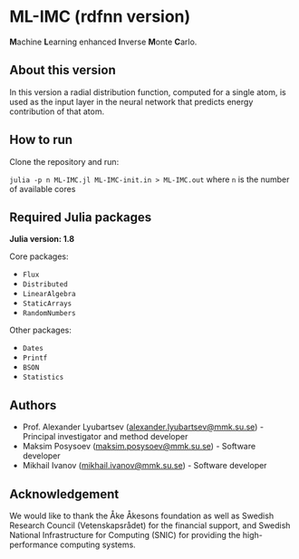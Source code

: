 # ML-IMC (rdfnn version)
**M**achine **L**earning enhanced **I**nverse **M**onte **C**arlo.

## About this version
In this version a radial distribution function, computed for a single atom,
is used as the input layer in the neural network that predicts energy contribution
of that atom.

## How to run
Clone the repository and run:

`julia -p n ML-IMC.jl ML-IMC-init.in > ML-IMC.out` where `n` is the number of available cores

## Required Julia packages
**Julia version: 1.8**

Core packages:
- `Flux`
- `Distributed`
- `LinearAlgebra`
- `StaticArrays`
- `RandomNumbers`

Other packages:
- `Dates`
- `Printf`
- `BSON`
- `Statistics`

## Authors
- Prof. Alexander Lyubartsev (alexander.lyubartsev@mmk.su.se) - Principal investigator and method developer
- Maksim Posysoev (maksim.posysoev@mmk.su.se) - Software developer
- Mikhail Ivanov (mikhail.ivanov@mmk.su.se) - Software developer

## Acknowledgement
We would like to thank the Åke Åkesons foundation as well as Swedish Research Council (Vetenskapsrådet) for the financial support, 
and Swedish National Infrastructure for Computing (SNIC) for providing the high-performance computing systems.

